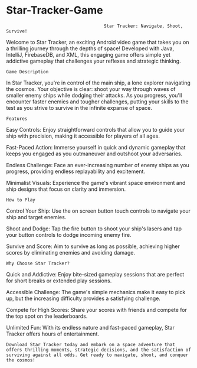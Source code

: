 # Star-Tracker-Game
                                         Star Tracker: Navigate, Shoot, Survive!

Welcome to Star Tracker, an exciting Android video game that
takes you on a thrilling journey through the depths of space!
Developed with Java, IntelliJ, FirebaseDB, and XML, this engaging game offers simple yet addictive gameplay that challenges your reflexes and strategic thinking.

    Game Description
In Star Tracker, you're in control of the main ship, a lone explorer navigating 
the cosmos. Your objective is clear: shoot your way through waves of 
smaller enemy ships while dodging their attacks. As you progress, 
you'll encounter faster enemies and tougher challenges, putting 
your skills to the test as you strive to survive in the infinite 
expanse of space.

    Features
Easy Controls: Enjoy straightforward controls that allow you to guide your ship with precision, making it accessible for players of all ages.

Fast-Paced Action: Immerse yourself in quick and dynamic gameplay that keeps you engaged as you outmaneuver and outshoot your adversaries.

Endless Challenge: Face an ever-increasing number of enemy ships as you progress, providing endless replayability and excitement.

Minimalist Visuals: Experience the game's vibrant space environment and ship designs that focus on clarity and immersion.

    How to Play

Control Your Ship: Use the on screen button touch controls to navigate your ship and target enemies.

Shoot and Dodge: Tap the fire button to shoot your ship's lasers and tap your button controls to dodge incoming enemy fire.

Survive and Score: Aim to survive as long as possible, achieving higher scores by eliminating enemies and avoiding damage.

    Why Choose Star Tracker?
Quick and Addictive: Enjoy bite-sized gameplay sessions that are perfect for short breaks or extended play sessions.

Accessible Challenge: The game's simple mechanics make it easy to pick up, but the increasing difficulty provides a satisfying challenge.

Compete for High Scores: Share your scores with friends and compete for the top spot on the leaderboards.

Unlimited Fun: With its endless nature and fast-paced gameplay, Star Tracker offers hours of entertainment.

    Download Star Tracker today and embark on a space adventure that offers thrilling moments, strategic decisions, and the satisfaction of surviving against all odds. Get ready to navigate, shoot, and conquer the cosmos!




    
